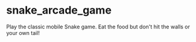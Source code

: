 # snake_arcade_game

Play the classic mobile Snake game. Eat the food but don't hit the walls or your own tail!

